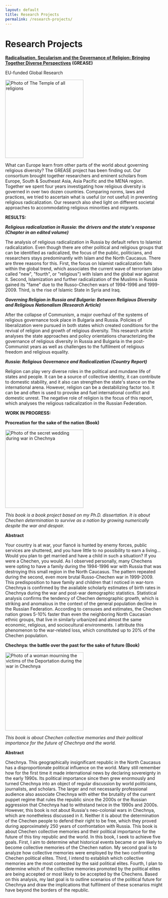 ```yaml
---
layout: default
title: Research Projects
permalink: /research-projects/
---
```

# Research Projects


**[Radicalisation, Secularism and the Governance of Religion: Bringing Together Diverse Perspectives](http://grease.eui.eu/) (GREASE)**

EU-funded Global Research

<img height="250px" src="https://marat-iliyasov.github.io/assets/img/temple.jpeg" alt="Photo of The Temple of all religions">

What can Europe learn from other parts of the world about governing religious diversity? The GREASE project has been finding out. Our consortium brought together researchers and eminent scholars from Europe, South & Southeast Asia, Asia Pacific and the MENA region. Together we spent four years investigating how religious diversity is governed in over two dozen countries. Comparing norms, laws and practices, we tried to ascertain what is useful (or not useful) in preventing religious radicalization. Our research also shed light on different societal approaches to accommodating religious minorities and migrants.

**RESULTS:**

***Religious radicalization in Russia: the drivers and the state's response (Chapter in an edited volume)***

The analysis of religious radicalization in Russia by default refers to Islamist radicalization. Even though there are other political and religious groups that can be identified as radicalized, the focus of the public, politicians, and researchers stays predominantly with Islam and the North Caucasus. There are three reasons for this. First, the focus on Islamist radicalization falls within the global trend, which associates the current wave of terrorism (also called "new", "fourth", or "religious") with Islam and the global war against it. Second, Islamization and further radicalization of the Muslims in Russia gained its "fame" due to the Russo-Chechen wars of 1994-1996 and 1999-2009. Third, is the rise of Islamic State in Syria and Iraq.

***Governing Religion in Russia and Bulgaria: Between Religious Diversity and Religious Nationalism (Research Article)***

After the collapse of Communism, a major overhaul of the systems of religious governance took place in Bulgaria and Russia. Policies of liberalization were pursued in both states which created conditions for the revival of religion and growth of religious diversity. This research article analyses the state approaches and policy orientations characterizing the governance of religious diversity in Russia and Bulgaria in the post-Communist years as well as challenges to the fulfilment of religious freedom and religious equality.

***Russia: Religious Governance and Radicalization (Country Report)***

Religion can play very diverse roles in the political and mundane life of states and people. It can be a source of collective identity, it can contribute to domestic stability, and it also can strengthen the state's stance on the international arena. However, religion can be a destabilizing factor too. It can be and often is used to provoke and fuel international conflict and domestic unrest. The negative role of religion is the focus of this report, which analyses the religious radicalization in the Russian Federation.





**WORK IN PROGRESS:**

**Procreation for the sake of the nation (Book)** 

<img height="250px" src="https://marat-iliyasov.github.io/assets/img/wedding.jpg" alt="Photo of the secret wedding during war in Chechnya">

*This book is a book project based on my Ph.D. dissertation. It is about Chechen determination to survive as a nation by growing numerically despite the war and despair.*

**Abstract**

Your country is at war, your fiancé is hunted by enemy forces, public services are shuttered, and you have little to no possibility to earn a living... Would you plan to get married and have a child in such a situation? If you were a Chechen, you would. As I observed personally, many Chechens were opting to have a family during the 1994-1996 war with Russia that was destroying this small region in the North Caucasus. The pattern repeated during the second, even more brutal Russo-Chechen war in 1999-2009. This predisposition to have family and children that I noticed in war-torn Chechnya is confirmed by the available scholarly estimates of birth rates in Chechnya during the war and post-war demographic statistics. Statistical analysis confirms the tendency of Chechen demographic growth, which is striking and anomalous in the context of the general population decline in the Russian Federation. According to censuses and estimates, the Chechen nation grows 5-10% faster than even the neighboring North Caucasian ethnic groups, that live in similarly urbanized and almost the same economic, religious, and sociocultural environments. I attribute this phenomenon to the war-related loss, which constituted up to 20% of the Chechen population. 



**Chechnya: the battle over the past for the sake of future (Book)** 

<img height="250px" src="https://marat-iliyasov.github.io/assets/img/chechnya.jpg" alt="Photo of a woman mourning the victims of the Deportation during the war in Chechnya">

*This book is about Chechen collective memories and their political importance for the future of Chechnya and the world.*

**Abstract**

Chechnya. This geographically insignificant republic in the North Caucasus has a disproportionate political influence on the world. Many still remember how for the first time it made international news by declaring sovereignty in the early 1990s. Its political importance since then grew enormously and turned Chechnya into an object of regular discussion by world politicians, journalists, and scholars. The larger and not necessarily professional audience also associate Chechnya with either the brutality of the current puppet regime that rules the republic since the 2000s or the Russian aggression that Chechnya had to withstand twice in the 1990s and 2000s. However, this book is not about Russia's neo-colonial wars in Chechnya, which are nonetheless discussed in it. Neither it is about the determination of the Chechen people to defend their right to be free, which they proved during approximately 250 years of confrontation with Russia. This book is about Chechen collective memories and their political importance for the future of this tiny republic and the world. In this book, I seek to achieve five goals. First, I aim to determine what historical events became or are likely to become collective memories of the Chechen nation. My second goal is to analyze how collective memories were employed by the two confronting Chechen political elites. Third, I intend to establish which collective memories are the most contested by the said political elites. Fourth, I plan to determine which of the collective memories promoted by the political elites are being accepted or most likely to be accepted by the Chechens. Based on this analysis, my last goal is to outline scenarios of the political future for Chechnya and draw the implications that fulfilment of these scenarios might have beyond the borders of the republic.